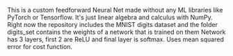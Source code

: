 This is a custom feedforward Neural Net made without any ML libraries like PyTorch or Tensorflow. It's just linear algebra and calculus with NumPy.
Right now the repository includes the MNIST digits dataset and the folder digits_set contains the weights of a network that is trained on them
Network has 3 layers, first 2 are ReLU and final layer is softmax. Uses mean squared error for cost function.